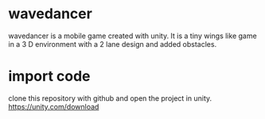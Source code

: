# wavedancer
wavedancer is a mobile game created with unity. It is a tiny wings like game in a 3 D environment with a 2 lane design and added obstacles.

# import code
clone this repository with github and open the project in unity. 
https://unity.com/download

